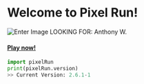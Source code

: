 # Welcome to Pixel Run!

![Enter Image](https://basic-platformer.python660.repl.co/icon.png)
LOOKING FOR: Anthony W.
#### [**Play now!**](https://pixel.mywire.org)

```py
import pixelRun
print(pixelRun.version)
>> Current Version: 2.6.1-1
```

